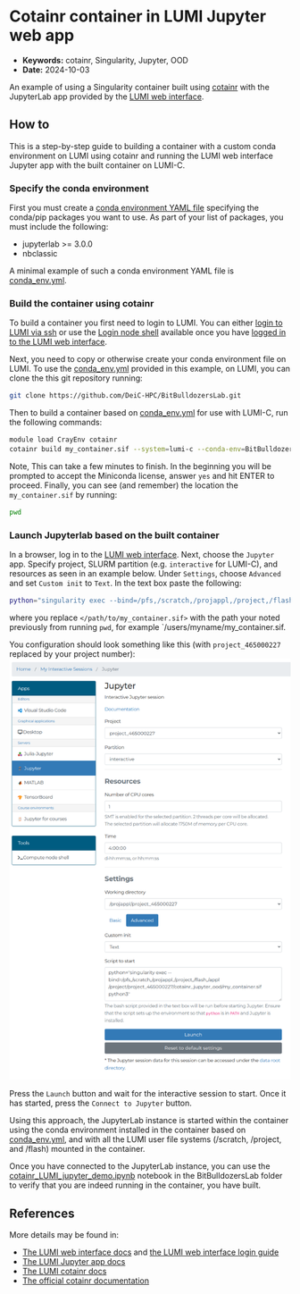 # Cotainr container in LUMI Jupyter web app

- **Keywords:** cotainr, Singularity, Jupyter, OOD
- **Date:** 2024-10-03

An example of using a Singularity container built using [cotainr](https://cotainr.readthedocs.io/en/stable/) with the JupyterLab app provided by the [LUMI web interface](https://www.lumi.csc.fi/public/).

## How to

This is a step-by-step guide to building a container with a custom conda environment on LUMI using cotainr and running the LUMI web interface Jupyter app with the built container on LUMI-C.

### Specify the conda environment

First you must create a [conda environment YAML file](https://docs.conda.io/projects/conda/en/latest/user-guide/tasks/manage-environments.html#creating-an-environment-file-manually) specifying the conda/pip packages you want to use. As part of your list of packages, you must include the following:

- jupyterlab >= 3.0.0
- nbclassic

A minimal example of such a conda environment YAML file is [conda_env.yml](conda_env.yml).

### Build the container using cotainr

To build a container you first need to login to LUMI. You can either [login to LUMI via ssh](https://docs.lumi-supercomputer.eu/firststeps/loggingin/) or use the [Login node shell](https://docs.lumi-supercomputer.eu/runjobs/webui/#shell) available once you have [logged in to the LUMI web interface](https://docs.lumi-supercomputer.eu/firststeps/loggingin-webui/).

Next, you need to copy or otherwise create your conda environment file on LUMI. To use the [conda_env.yml](conda_env.yml) provided in this example, on LUMI, you can clone the this git repository running:

```bash
git clone https://github.com/DeiC-HPC/BitBulldozersLab.git
```

Then to build a container based on [conda_env.yml](conda_env.yml) for use with LUMI-C, run the following commands:

```bash
module load CrayEnv cotainr
cotainr build my_container.sif --system=lumi-c --conda-env=BitBulldozersLab/conda_env.yml
```

Note, This can take a few minutes to finish. In the beginning you will be prompted to accept the Miniconda license, answer `yes` and hit ENTER to proceed. Finally, you can see (and remember) the location the `my_container.sif` by running:

```bash
pwd
```

### Launch Jupyterlab based on the built container

In a browser, log in to the [LUMI web interface](https://www.lumi.csc.fi/public/). Next, choose the `Jupyter` app. Specify project, SLURM partition (e.g. `interactive` for LUMI-C), and resources as seen in an example below. Under `Settings`, choose `Advanced` and set `Custom init` to `Text`. In the text box paste the following:

```bash
python="singularity exec --bind=/pfs,/scratch,/projappl,/project,/flash,/appl </path/to/my_container.sif> python3"
```

where you replace `</path/to/my_container.sif>` with the path your noted previously from running `pwd`, for example `/users/myname/my_container.sif.

You configuration should look something like this (with `project_465000227` replaced by your project number):
![Jupyter App configuration](lumi_jupyter_app_configuration.png)

Press the `Launch` button and wait for the interactive session to start. Once it has started, press the `Connect to Jupyter` button.

Using this approach, the JupyterLab instance is started within the container using the conda environment installed in the container based on [conda_env.yml](conda_env.yml), and with all the LUMI user file systems (/scratch, /project, and /flash) mounted in the container.

Once you have connected to the JupyterLab instance, you can use the [cotainr_LUMI_jupyter_demo.ipynb](cotainr_LUMI_jupyter_demo.ipynb) notebook in the BitBulldozersLab folder to verify that you are indeed running in the container, you have built.

## References

More details may be found in:

- [The LUMI web interface docs](https://docs.lumi-supercomputer.eu/runjobs/webui/) and [the LUMI web interface login guide](https://docs.lumi-supercomputer.eu/firststeps/loggingin-webui/)
- [The LUMI Jupyter app docs](https://docs.lumi-supercomputer.eu/runjobs/webui/jupyter/)
- [The LUMI cotainr docs](https://docs.lumi-supercomputer.eu/software/containers/singularity/#building-containers-using-the-cotainr-tool)
- [The official cotainr documentation](https://cotainr.readthedocs.io/en/stable/)
